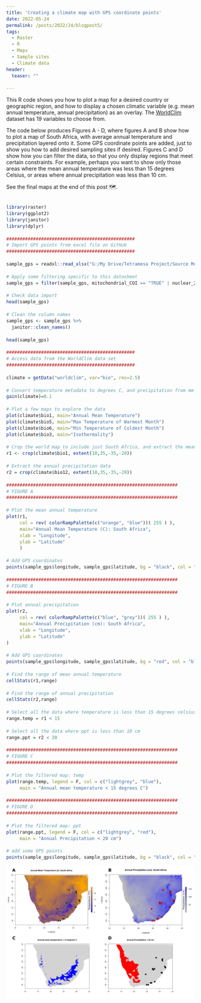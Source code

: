 ```yaml
---
title: 'Creating a climate map with GPS coordinate points'
date: 2022-05-24
permalink: /posts/2022/24/blogpost5/
tags:
  - Raster
  - R
  - Maps
  - Sample sites
  - Climate data
header:
  teaser: ""
  
---
```


This R code shows you how to plot a map for a desired country or geographic region, and how to display a chosen climatic variable (e.g. mean annual temperature, annual precipitation) as an overlay. The [WorldClim](https://www.worldclim.org/data/bioclim.html) dataset has 19 variables to choose from. 

The code below produces Figures A - D, where figures A and B show how to plot a map of South Africa, with average annual temperature and precipitation layered onto it. Some GPS coordinate points are added, just to show you how to add desired sampling sites if desired. Figures C and D show how you can filter the data, so that you only display regions that meet certain constraints. For example, perhaps you want to show only those areas where the mean annual temperature was less than 15 degrees Celsius, or areas where annual precipitation was less than 10 cm.

See the final maps at the end of this post 🗺️.


```r

library(raster)
library(ggplot2)
library(janitor)
library(dplyr)

################################################
# Import GPS points from excel file on GitHub
################################################

sample_gps = readxl::read_xlsx("G:/My Drive/Tetramesa Project/Source Modifiers/source_modifiers_updated_10_06_2021.xlsx", sheet = "Tetramesa_Clarke")

# Apply some filtering specific to this datasheet
sample_gps = filter(sample_gps, mitochondrial_COI == "TRUE" | nuclear_28S == "TRUE")

# Check data import 
head(sample_gps)

# Clean the column names
sample_gps <- sample_gps %>%
  janitor::clean_names()

head(sample_gps)

################################################
# Access data from the WorldClim data set
################################################

climate = getData("worldclim", var="bio", res=2.5)

# Convert temperature metadata to degrees C, and precipitation from mm to cm
gain(climate)=0.1

# Plot a few maps to explore the data
plot(climate$bio1, main="Annual Mean Temperature")
plot(climate$bio5, main="Max Temperature of Warmest Month")
plot(climate$bio6, main="Min Temperature of Coldest Month")
plot(climate$bio3, main="Isothermality")

# Crop the world map to include just South Africa, and extract the mean annual temperature data
r1 <- crop(climate$bio1, extent(10,35,-35,-20))

# Extract the annual precipitation data
r2 = crop(climate$bio12, extent(10,35,-35,-20))

################################################################
# FIGURE A
################################################################

# Plot the mean annual temperature
plot(r1, 
     col = rev( colorRampPalette(c("orange", "blue"))( 255 ) ),  
     main="Annual Mean Temperature (C): South Africa",
     xlab = "Longitude",
     ylab = "Latitude"
     )

# Add GPS coordinates
points(sample_gps$longitude, sample_gps$latitude, bg = "black", col = "white", pch = 21, cex = 2)

################################################################
# FIGURE B
################################################################

# Plot annual precipitation
plot(r2, 
     col = rev( colorRampPalette(c("blue", "grey"))( 255 ) ),  
     main="Annual Precipitation (cm): South Africa",
     xlab = "Longitude",
     ylab = "Latitude"
)

# Add GPS coordinates
points(sample_gps$longitude, sample_gps$latitude, bg = "red", col = "black", pch = 21, cex = 2)

# Find the range of mean annual temperature
cellStats(r1,range)

# Find the range of annual precipitation
cellStats(r2,range)

# Select all the data where temperature is less than 15 degrees celsius
range.temp = r1 < 15

# Select all the data where ppt is less than 10 cm
range.ppt = r2 < 20

################################################################
# FIGURE C
################################################################

# Plot the filtered map: temp
plot(range.temp, legend = F, col = c("lightgrey", "blue"),
     main = "Annual mean temperature < 15 degrees C")

################################################################
# FIGURE D
################################################################

# Plot the filtered map: ppt
plot(range.ppt, legend = F, col = c("lightgrey", "red"),
     main = "Annual Precipitation < 20 cm")

# add some GPS points
points(sample_gps$longitude, sample_gps$latitude, bg = "black", col = "black", pch = 21, cex = 2)

``` 

![](/images/sa_climate_maps.png)

